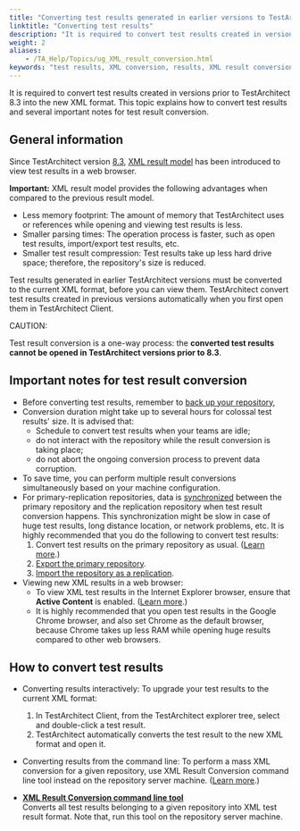 ```yaml
--- 
title: "Converting test results generated in earlier versions to TestArchitect 8.3"
linktitle: "Converting test results"
description: "It is required to convert test results created in versions prior to TestArchitect 8.3 into the new XML format. This topic explains how to convert test results and several important notes for test result conversion."
weight: 2
aliases: 
    - /TA_Help/Topics/ug_XML_result_conversion.html
keywords: "test results, XML conversion, results, XML result conversion"
---
```


It is required to convert test results created in versions prior to TestArchitect 8.3 into the new XML format. This topic explains how to convert test results and several important notes for test result conversion.

## General information

Since TestArchitect version [8.3](/TA_ReleaseNotes/DITA_source/Whats_New_8.3.html), [XML result model](/TA_Help/Topics/Test_result.html) has been introduced to view test results in a web browser.

**Important:** XML result model provides the following advantages when compared to the previous result model.

-   Less memory footprint: The amount of memory that TestArchitect uses or references while opening and viewing test results is less.
-   Smaller parsing times: The operation process is faster, such as open test results, import/export test results, etc.
-   Smaller test result compression: Test results take up less hard drive space; therefore, the repository's size is reduced.

Test results generated in earlier TestArchitect versions must be converted to the current XML format, before you can view them. TestArchitect convert test results created in previous versions automatically when you first open them in TestArchitect Client.

CAUTION:

Test result conversion is a one-way process: the **converted test results cannot be opened in TestArchitect versions prior to 8.3**.

## Important notes for test result conversion

-   Before converting test results, remember to [back up your repository](/TA_Administration/Topics/Repo_server_management_bk.html),
-   Conversion duration might take up to several hours for colossal test results' size. It is advised that:
    -   Schedule to convert test results when your teams are idle;
    -   do not interact with the repository while the result conversion is taking place;
    -   do not abort the ongoing conversion process to prevent data corruption.
-   To save time, you can perform multiple result conversions simultaneously based on your machine configuration.
-   For primary-replication repositories, data is [synchronized](/TA_Administration/Topics/adm_Synchronizing_data.html) between the primary repository and the replication repository when test result conversion happens. This synchronization might be slow in case of huge test results, long distance location, or network problems, etc. It is highly recommended that you do the following to convert test results:
    1.  Convert test results on the primary repository as usual. \([Learn more](/TA_Help/Topics/ug_XML_result_conversion.html#section.convert_results).\)
    2.  [Export the primary repository](/TA_Administration/Topics/Repo_server_management_exporting.html).
    3.  [Import the repository as a replication](/TA_Administration/Topics/Importing_repository_replication.html).
-   Viewing new XML results in a web browser:
    -   To view XML test results in the Internet Explorer browser, ensure that **Active Content** is enabled. \([Learn more](/TA_Automation/Topics/aut_advanced_settings_IE.html#step_hlp_4dc_jy).\)
    -   It is highly recommended that you open test results in the Google Chrome browser, and also set Chrome as the default browser, because Chrome takes up less RAM while opening huge results compared to other web browsers.

## How to convert test results

-   Converting results interactively: To upgrade your test results to the current XML format:
    1.  In TestArchitect Client, from the TestArchitect explorer tree, select and double-click a test result.
    2.  TestArchitect automatically converts the test result to the new XML format and open it.
-   Converting results from the command line: To perform a mass XML conversion for a given repository, use XML Result Conversion command line tool instead on the repository server machine. \([Learn more](/TA_Help/Topics/ug_XML_result_conversion_tool.html).\)

-   **[XML Result Conversion command line tool](/TA_Help/Topics/ug_XML_result_conversion_tool.html)**  
 Converts all test results belonging to a given repository into XML test result format. Note that, run this tool on the repository server machine.




